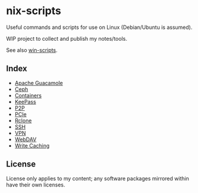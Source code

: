 # nix-scripts

Useful commands and scripts for use on Linux (Debian/Ubuntu is assumed).

WIP project to collect and publish my notes/tools.

See also [win-scripts](https://github.com/xenago/win-scripts).

## Index

* [Apache Guacamole](guacamole)
* [Ceph](ceph)
* [Containers](containers)
* [KeePass](keepass)
* [P2P](p2p)
* [PCIe](pci)
* [Rclone](rclone)
* [SSH](ssh)
* [VPN](vpn)
* [WebDAV](webdav)
* [Write Caching](write-cache)

## License

License only applies to my content; any software packages mirrored within have their own licenses.
